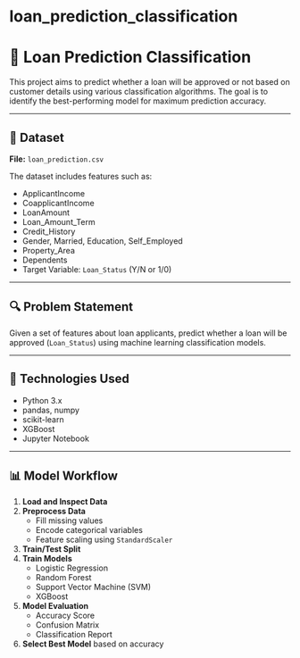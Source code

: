 # loan_prediction_classification

# 🏦 Loan Prediction Classification

This project aims to predict whether a loan will be approved or not based on customer details using various classification algorithms. The goal is to identify the best-performing model for maximum prediction accuracy.

---

## 📁 Dataset

**File:** `loan_prediction.csv`

The dataset includes features such as:
- ApplicantIncome
- CoapplicantIncome
- LoanAmount
- Loan_Amount_Term
- Credit_History
- Gender, Married, Education, Self_Employed
- Property_Area
- Dependents
- Target Variable: `Loan_Status` (Y/N or 1/0)

---

## 🔍 Problem Statement

Given a set of features about loan applicants, predict whether a loan will be approved (`Loan_Status`) using machine learning classification models.

---

## 🔧 Technologies Used

- Python 3.x
- pandas, numpy
- scikit-learn
- XGBoost
- Jupyter Notebook

---

## 📊 Model Workflow

1. **Load and Inspect Data**
2. **Preprocess Data**
   - Fill missing values
   - Encode categorical variables
   - Feature scaling using `StandardScaler`
3. **Train/Test Split**
4. **Train Models**
   - Logistic Regression
   - Random Forest
   - Support Vector Machine (SVM)
   - XGBoost
5. **Model Evaluation**
   - Accuracy Score
   - Confusion Matrix
   - Classification Report
6. **Select Best Model** based on accuracy


